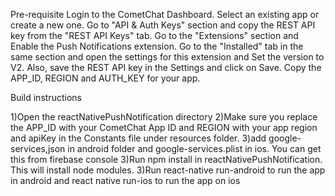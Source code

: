 Pre-requisite
Login to the CometChat Dashboard.
Select an existing app or create a new one.
Go to "API & Auth Keys" section and copy the REST API key from the "REST API Keys" tab.
Go to the "Extensions" section and Enable the Push Notifications extension.
Go to the "Installed" tab in the same section and open the settings for this extension and Set the version to V2.
Also, save the REST API key in the Settings and click on Save.
Copy the APP_ID, REGION and AUTH_KEY for your app.

Build instructions

1)Open the reactNativePushNotification directory
2)Make sure you replace the APP_ID with your CometChat App ID and REGION with your app region and apiKey in the Constants file under resources folder.
3)add google-services,json in android folder and google-services.plist in ios. You can get this from firebase console
3)Run npm install in reactNativePushNotification. This will install node modules.
3)Run react-native run-android to run the app in android and react native run-ios to run the app on ios

